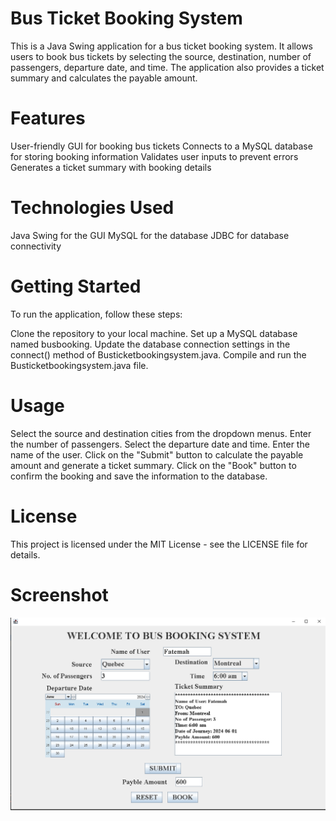 # Bus Ticket Booking System
This is a Java Swing application for a bus ticket booking system. It allows users to book bus tickets by selecting the source, destination, number of passengers, departure date, and time. The application also provides a ticket summary and calculates the payable amount.

# Features
User-friendly GUI for booking bus tickets
Connects to a MySQL database for storing booking information
Validates user inputs to prevent errors
Generates a ticket summary with booking details

# Technologies Used
Java Swing for the GUI
MySQL for the database
JDBC for database connectivity

# Getting Started
To run the application, follow these steps:

Clone the repository to your local machine.
Set up a MySQL database named busbooking.
Update the database connection settings in the connect() method of Busticketbookingsystem.java.
Compile and run the Busticketbookingsystem.java file.

# Usage
Select the source and destination cities from the dropdown menus.
Enter the number of passengers.
Select the departure date and time.
Enter the name of the user.
Click on the "Submit" button to calculate the payable amount and generate a ticket summary.
Click on the "Book" button to confirm the booking and save the information to the database.

# License
This project is licensed under the MIT License - see the LICENSE file for details.

# Screenshot
![](https://github.com/FatemahNur/Busticketbookingsystem/blob/master/2024-05-29%20(2).png)

